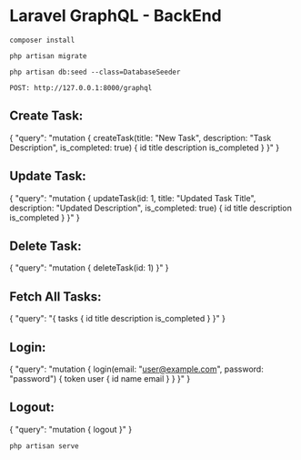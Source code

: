 
# Laravel GraphQL - BackEnd

`composer install`

`php artisan migrate`

`php artisan db:seed --class=DatabaseSeeder`


`POST: http://127.0.0.1:8000/graphql`

## Create Task:
{
  "query": "mutation { createTask(title: \"New Task\", description: \"Task Description\", is_completed: true) { id title description is_completed } }"
}

## Update Task:
{
  "query": "mutation { updateTask(id: 1, title: \"Updated Task Title\", description: \"Updated Description\", is_completed: true) { id title description is_completed } }"
}

## Delete Task:
{
  "query": "mutation { deleteTask(id: 1) }"
}

## Fetch All Tasks:
{
  "query": "{ tasks { id title description is_completed } }"
}

## Login:
{
  "query": "mutation { login(email: \"user@example.com\", password: \"password\") { token user { id name email } } }"
}

## Logout:
{
  "query": "mutation { logout }"
}

`php artisan serve`
